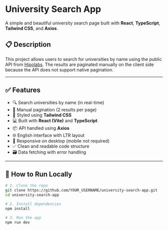 # University Search App

A simple and beautiful university search page built with **React**, **TypeScript**, **Tailwind CSS**, and **Axios**.

## 📋 Description

This project allows users to search for universities by name using the public API from [Hipolabs](http://universities.hipolabs.com/search). The results are paginated manually on the client side because the API does not support native pagination.

---

## ✅ Features

- 🔍 Search universities by name (in real-time)
- 📄 Manual pagination (2 results per page)
- 🎨 Styled using **Tailwind CSS**
- 💻 Built with **React (Vite)** and **TypeScript**
- 📦 API handled using **Axios**
- 🌐 English interface with LTR layout
- 📱 Responsive on desktop (mobile not required)
- ✅ Clean and readable code structure
- 🗃️ Data fetching with error handling

---


## 📁 How to Run Locally

```bash
# 1. Clone the repo
git clone https://github.com/YOUR_USERNAME/university-search-app.git
cd university-search-app

# 2. Install dependencies
npm install

# 3. Run the app
npm run dev
